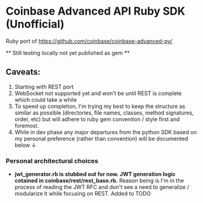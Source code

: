 # Coinbase Advanced API Ruby SDK (Unofficial)

Ruby port of https://github.com/coinbase/coinbase-advanced-py/

** Still testing locally not yet published as gem **

## Caveats:

1. Starting with REST port
2. WebSocket not supported yet and won't be until REST is complete which could take a while
3. To speed up completion, I'm trying my best to keep the structure as similar as possible (directories, file names, classes, method signatures, order, etc) but will adhere to ruby gem convention / style first and foremost.
4. While in dev phase any major departures from the python SDK based on my personal preference (rather than convention) will be documented below ↓

### Personal architectural choices

* **jwt_generator.rb is stubbed out for now. JWT generation logic cotained in coinbase/rest/rest_base.rb.** Reason being is I'm in the process of reading the JWT RFC and don't see a need to generalize / modularize it while focusing on REST. Added to TODO
